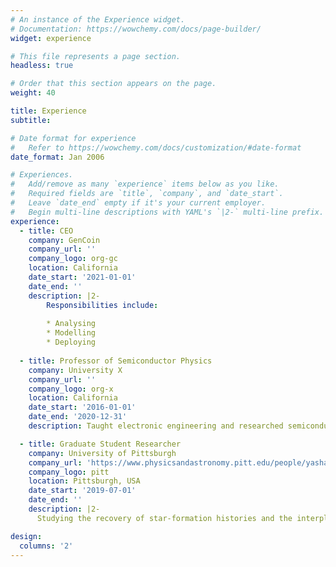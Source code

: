 ```yaml
---
# An instance of the Experience widget.
# Documentation: https://wowchemy.com/docs/page-builder/
widget: experience

# This file represents a page section.
headless: true

# Order that this section appears on the page.
weight: 40

title: Experience
subtitle:

# Date format for experience
#   Refer to https://wowchemy.com/docs/customization/#date-format
date_format: Jan 2006

# Experiences.
#   Add/remove as many `experience` items below as you like.
#   Required fields are `title`, `company`, and `date_start`.
#   Leave `date_end` empty if it's your current employer.
#   Begin multi-line descriptions with YAML's `|2-` multi-line prefix.
experience:
  - title: CEO
    company: GenCoin
    company_url: ''
    company_logo: org-gc
    location: California
    date_start: '2021-01-01'
    date_end: ''
    description: |2-
        Responsibilities include:
        
        * Analysing
        * Modelling
        * Deploying
        
  - title: Professor of Semiconductor Physics
    company: University X
    company_url: ''
    company_logo: org-x
    location: California
    date_start: '2016-01-01'
    date_end: '2020-12-31'
    description: Taught electronic engineering and researched semiconductor physics.

  - title: Graduate Student Researcher 
    company: University of Pittsburgh 
    company_url: 'https://www.physicsandastronomy.pitt.edu/people/yasha-kaushal'
    company_logo: pitt
    location: Pittsburgh, USA
    date_start: '2019-07-01'
    date_end: ''
    description: |2-
      Studying the recovery of star-formation histories and the interplay of stellar population parameters like stellar metallicity, light-weighted ages and dust attenuation with morphology, feedback processes and environment of LEGA-C galaxies using Bayesian SED modeling under guidance of <a href="https://rachelbezanson.github.io/" target="_blanck"> Dr. Rachel Bezanson</a>.

design:
  columns: '2'
---
```

